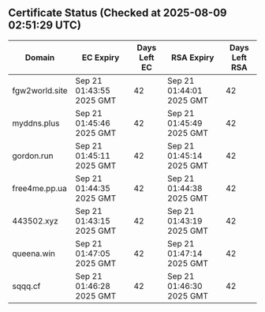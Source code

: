 ## Certificate Status (Checked at 2025-08-09 02:51:29 UTC)
| Domain | EC Expiry | Days Left EC | RSA Expiry | Days Left RSA |
|--------|-----------|-------------|------------|--------------|
| fgw2world.site | Sep 21 01:43:55 2025 GMT | 42 | Sep 21 01:44:01 2025 GMT | 42 |
| myddns.plus | Sep 21 01:45:46 2025 GMT | 42 | Sep 21 01:45:49 2025 GMT | 42 |
| gordon.run | Sep 21 01:45:11 2025 GMT | 42 | Sep 21 01:45:14 2025 GMT | 42 |
| free4me.pp.ua | Sep 21 01:44:35 2025 GMT | 42 | Sep 21 01:44:38 2025 GMT | 42 |
| 443502.xyz | Sep 21 01:43:15 2025 GMT | 42 | Sep 21 01:43:19 2025 GMT | 42 |
| queena.win | Sep 21 01:47:05 2025 GMT | 42 | Sep 21 01:47:14 2025 GMT | 42 |
| sqqq.cf | Sep 21 01:46:28 2025 GMT | 42 | Sep 21 01:46:30 2025 GMT | 42 |
